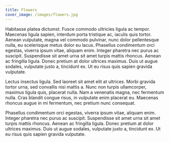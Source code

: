 ```yaml
---
title: Flowers
cover_image: /images/flowers.jpg
---
```


Habitasse platea dictumst. Fusce commodo ultricies ligula ac tempor. Maecenas ligula sapien, interdum porta tristique ac, iaculis quis tortor. Aenean vulputate, magna vel commodo pulvinar, nunc dolor pellentesque nulla, eu scelerisque metus dolor eu lacus. Phasellus condimentum orci egestas, viverra ipsum vitae, aliquam enim. Integer pharetra nec purus ac suscipit. Suspendisse sit amet urna sit amet turpis mattis rhoncus. Aenean ac fringilla ligula. Donec pretium at dolor ultrices maximus. Duis ut augue sodales, vulputate justo a, tincidunt ex. Ut eu risus quis sapien gravida vulputate.

Lectus insectus ligula. Sed laoreet sit amet elit at ultrices. Morbi gravida tortor urna, sed convallis nisi mattis a. Nunc non turpis ullamcorper, maximus ligula quis, placerat nulla. Nam a venenatis magna, nec fermentum nulla. Cras blandit congue risus, in vulputate enim placerat eu. Maecenas rhoncus augue in mi fermentum, nec pretium nunc consequat.

Phasellus condimentum orci egestas, viverra ipsum vitae, aliquam enim. Integer pharetra nec purus ac suscipit. Suspendisse sit amet urna sit amet turpis mattis rhoncus. Aenean ac fringilla ligula. Donec pretium at dolor ultrices maximus. Duis ut augue sodales, vulputate justo a, tincidunt ex. Ut eu risus quis sapien gravida vulputate.
